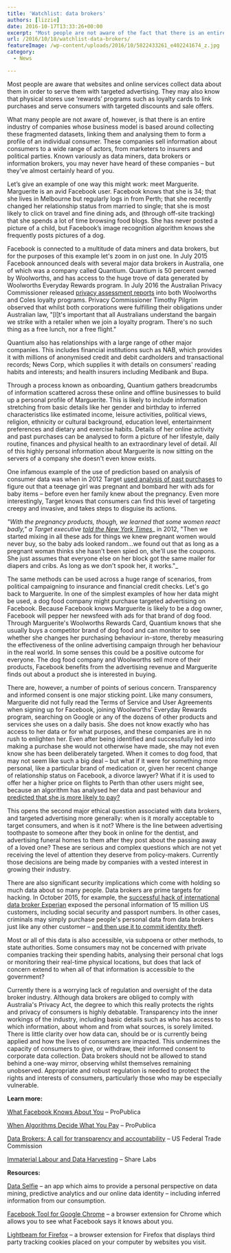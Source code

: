 ```yaml
---
title: 'Watchlist: data brokers'
authors: [lizzie]
date: 2016-10-17T13:33:26+00:00
excerpt: "Most people are not aware of the fact that there is an entire industry of companies whose business model is based around collecting these fragmented datasets, linking them and analysing them to form a profile of an individual consumer. Known as data miners, you may never have heard of these companies - but they've almost certainly heard of you."
url: /2016/10/18/watchlist-data-brokers/
featureImage: /wp-content/uploads/2016/10/5822433261_e402241674_z.jpg
category:
  - News

---
```

<span style="font-weight: 400;">Most people are aware that websites and online services collect data about them in order to serve them with targeted advertising. They may also know that physical stores use &#8216;rewards&#8217; programs such as loyalty cards to link purchases and serve consumers with targeted discounts and sale offers.</span>

<span style="font-weight: 400;">What many people are not aware of, however, is that there is an entire industry of companies whose business model is based around collecting these fragmented datasets, linking them and analysing them to form a profile of an individual consumer. These companies sell information about consumers to a wide range of actors, from marketers to insurers and political parties. Known variously as data miners, data brokers or information brokers, you may never have heard of these companies &#8211; but they&#8217;ve almost certainly heard of you.</span>

<span style="font-weight: 400;">Let&#8217;s give an example of one way this might work: meet Marguerite. Marguerite is an avid Facebook user. Facebook knows that she is 34; that she lives in Melbourne but regularly logs in from Perth; that she recently changed her relationship status from married to single; that she is most likely to click on travel and fine dining ads, and (through off-site tracking) that she spends a lot of time browsing food blogs. She has never posted a picture of a child, but Facebook&#8217;s image recognition algorithm knows she frequently posts pictures of a dog.</span>

<span style="font-weight: 400;">Facebook is connected to a multitude of data miners and data brokers, but for the purposes of this example let's zoom in on just one. In July 2015 Facebook announced deals with several major data brokers in Australia, one of which was a company called Quantium. Quantium is 50 percent owned by Woolworths, and has access to the huge trove of data generated by Woolworths Everyday Rewards program. In July 2016 the Australian Privacy Commissioner released</span> [<span style="font-weight: 400;">privacy assessment reports</span>][1] <span style="font-weight: 400;">into both Woolworths and Coles loyalty programs. Privacy Commissioner Timothy Pilgrim observed that whilst both corporations were fulfilling their obligations under Australian law, "[I]t's important that all Australians understand the bargain we strike with a retailer when we join a loyalty program. There's no such thing as a free lunch, nor a free flight."</span>

<span style="font-weight: 400;">Quantium also has relationships with a large range of other major companies. This includes financial institutions such as NAB, which provides it with millions of anonymised credit and debit cardholders and transactional records; News Corp, which supplies it with details on consumers' reading habits and interests; and health insurers including Medibank and Bupa.</span>

<span style="font-weight: 400;">Through a process known as onboarding, Quantium gathers breadcrumbs of information scattered across these online and offline businesses to build up a personal profile of Marguerite. This is likely to include information stretching from basic details like her gender and birthday to inferred characteristics like estimated income, leisure activities, political views, religion, ethnicity or cultural background, education level, entertainment preferences and dietary and exercise habits. Details of her online activity and past purchases can be analysed to form a picture of her lifestyle, daily routine, finances and physical health to an extraordinary level of detail. All of this highly personal information about Marguerite is now sitting on the servers of a company she doesn't even know exists.</span>

<span style="font-weight: 400;">One infamous example of the use of prediction based on analysis of consumer data was when in 2012 Target</span> [<span style="font-weight: 400;">used analysis of past purchases</span>][2] <span style="font-weight: 400;">to figure out that a teenage girl was pregnant and bombard her with ads for baby items &#8211; before even her family knew about the pregnancy. Even more interestingly, Target knows that consumers can find this level of targeting creepy and invasive, and takes steps to disguise its actions.</span>

_<span style="font-weight: 400;">"With the pregnancy products, though, we learned that some women react badly," a Target executive</span>_ [_<span style="font-weight: 400;">told the New York Times</span>_][3]_ <span style="font-weight: 400;">in 2012, "Then we started mixing in all these ads for things we knew pregnant women would never buy, so the baby ads looked random&#8230;we found out that as long as a pregnant woman thinks she hasn't been spied on, she'll use the coupons. She just assumes that everyone else on her block got the same mailer for diapers and cribs. As long as we don't spook her, it works."</span>_

<span style="font-weight: 400;">The same methods can be used across a huge range of scenarios, from political campaigning to insurance and financial credit checks. Let's go back to Marguerite. In one of the simplest examples of how her data might be used, a dog food company might purchase targeted advertising on Facebook. Because Facebook knows Marguerite is likely to be a dog owner, Facebook will pepper her newsfeed with ads for that brand of dog food. Through Marguerite's Woolworths Rewards Card, Quantium knows that she usually buys a competitor brand of dog food and can monitor to see whether she changes her purchasing behaviour in-store, thereby measuring the effectiveness of the online advertising campaign through her behaviour in the real world. In some senses this could be a positive outcome for everyone. The dog food company and Woolworths sell more of their products, Facebook benefits from the advertising revenue and Marguerite finds out about a product she is interested in buying.</span>

<span style="font-weight: 400;">There are, however, a number of points of serious concern. Transparency and informed consent is one major sticking point. Like many consumers, Marguerite did not fully read the Terms of Service and User Agreements when signing up for Facebook, joining Woolworths&#8217; Everyday Rewards program, searching on Google or any of the dozens of other products and services she uses on a daily basis. She does not know exactly who has access to her data or for what purposes, and these companies are in no rush to enlighten her. Even after being identified and successfully led into making a purchase she would not otherwise have made, she may not even know she has been deliberately targeted. When it comes to dog food, that may not seem like such a big deal &#8211; but what if it were for something more personal, like a particular brand of medication or, given her recent change of relationship status on Facebook, a divorce lawyer? What if it is used to offer her a higher price on flights to Perth than other users might see, because an algorithm has analysed her data and past behaviour and</span> [<span style="font-weight: 400;">predicted that she is more likely to pay?</span>][4]

<span style="font-weight: 400;">This opens the second major ethical question associated with data brokers, and targeted advertising more generally: when is it morally acceptable to target consumers, and when is it not? Where is the line between advertising toothpaste to someone after they book in online for the dentist, and advertising funeral homes to them after they post about the passing away of a loved one? These are serious and complex questions which are not yet receiving the level of attention they deserve from policy-makers. Currently those decisions are being made by companies with a vested interest in growing their industry.</span>

<span style="font-weight: 400;">There are also significant security implications which come with holding so much data about so many people. Data brokers are prime targets for hacking. In October 2015, for example, the</span> [<span style="font-weight: 400;">successful hack of international data broker Experian</span>][5] <span style="font-weight: 400;">exposed the personal information of 15 million US customers, including social security and passport numbers. In other cases, criminals may simply purchase people's personal data from data brokers just like any other customer –</span> [<span style="font-weight: 400;">and then use it to commit identity theft</span>][6]<span style="font-weight: 400;">.</span>

<span style="font-weight: 400;">Most or all of this data is also accessible, via subpoena or other methods, to state authorities. Some consumers may not be concerned with private companies tracking their spending habits, analysing their personal chat logs or monitoring their real-time physical locations, but does that lack of concern extend to when all of that information is accessible to the government?</span>

<span style="font-weight: 400;">Currently there is a worrying lack of regulation and oversight of the data broker industry. Although data brokers are obliged to comply with Australia's Privacy Act, the degree to which this really protects the rights and privacy of consumers is highly debatable. Transparency into the inner workings of the industry, including basic details such as who has access to which information, about whom and from what sources, is sorely limited. There is little clarity over how data can, should be or is currently being applied and how the lives of consumers are impacted. This undermines the capacity of consumers to give, or withdraw, their informed consent to corporate data collection. Data brokers should not be allowed to stand behind a one-way mirror, observing whilst themselves remaining unobserved. Appropriate and robust regulation is needed to protect the rights and interests of consumers, particularly those who may be especially vulnerable.</span>

**Learn more:**

[<span style="font-weight: 400;">What Facebook Knows About You</span>][7] <span style="font-weight: 400;">&#8211; ProPublica</span>

[<span style="font-weight: 400;">When Algorithms Decide What You Pay</span>][8] <span style="font-weight: 400;">&#8211; ProPublica</span>

[<span style="font-weight: 400;">Data Brokers: A call for transparency and accountability</span>][9] <span style="font-weight: 400;">&#8211; US Federal Trade Commission</span>

[<span style="font-weight: 400;">Immaterial Labour and Data Harvesting</span>][10] <span style="font-weight: 400;">&#8211; Share Labs</span>

**Resources:**

[<span style="font-weight: 400;">Data Selfie</span>][11] <span style="font-weight: 400;">&#8211; an app which aims to provide a personal perspective on data mining, predictive analytics and our online data identity – including inferred information from our consumption.</span>

[<span style="font-weight: 400;">Facebook Tool for Google Chrome</span>][12] <span style="font-weight: 400;">&#8211; a browser extension for Chrome which allows you to see what Facebook says it knows about you.</span>

[<span style="font-weight: 400;">Lightbeam for Firefox</span>][13] <span style="font-weight: 400;">&#8211; a browser extension for Firefox that displays third party tracking cookies placed on your computer by websites you visit. </span>

 [1]: https://www.oaic.gov.au/media-and-speeches/media-releases/coles-flybuys-and-woolworths-rewards-what-is-the-price-of-loyalty
 [2]: http://www.businessinsider.com/the-incredible-story-of-how-target-exposed-a-teen-girls-pregnancy-2012-2?IR=T
 [3]: http://www.nytimes.com/2012/02/19/magazine/shopping-habits.html?_r=0
 [4]: http://www.forbes.com/sites/adamtanner/2014/03/26/different-customers-different-prices-thanks-to-big-data/#3d79ca8f31cd
 [5]: https://www.theguardian.com/business/2015/oct/01/experian-hack-t-mobile-credit-checks-personal-information
 [6]: http://krebsonsecurity.com/2013/10/experian-sold-consumer-data-to-id-theft-service/
 [7]: https://www.propublica.org/article/breaking-the-black-box-what-facebook-knows-about-you
 [8]: https://www.propublica.org/article/breaking-the-black-box-when-algorithms-decide-what-you-pay
 [9]: https://www.ftc.gov/system/files/documents/reports/data-brokers-call-transparency-accountability-report-federal-trade-commission-may-2014/140527databrokerreport.pdf
 [10]: https://labs.rs/en/facebook-algorithmic-factory-immaterial-labour-and-data-harvesting/
 [11]: http://dataselfie.it
 [12]: https://chrome.google.com/webstore/detail/what-facebook-thinks-you/eoknmaajkanapojcdeccofmeimpddoim
 [13]: https://addons.mozilla.org/en-US/firefox/addon/lightbeam/
